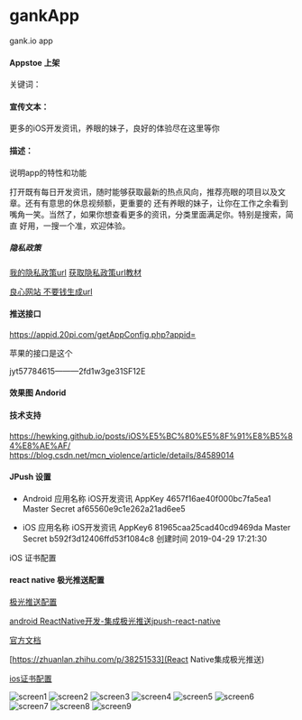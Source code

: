 # gankApp
gank.io app

#### Appstoe 上架
关键词：    

#### 宣传文本：
更多的iOS开发资讯，养眼的妹子，良好的体验尽在这里等你

#### 描述：
说明app的特性和功能

打开既有每日开发资讯，随时能够获取最新的热点风向，推荐亮眼的项目以及文章。还有有意思的休息视频额，更重要的
还有养眼的妹子，让你在工作之余看到嘴角一笑。当然了，如果你想查看更多的资讯，分类里面满足你。特别是搜索，简直
好用，一搜一个准，欢迎体验。

##### 隐私政策
[我的隐私政策url](https://www.privacypolicies.com/privacy/view/637bf02e6ebe545edaa952ae50b964b6)
[获取隐私政策url教材](https://medium.com/%E5%BD%BC%E5%BE%97%E6%BD%98%E7%9A%84-swift-ios-app-%E9%96%8B%E7%99%BC%E5%95%8F%E9%A1%8C%E8%A7%A3%E7%AD%94%E9%9B%86/%E7%94%A2%E7%94%9F-app-%E4%B8%8A%E6%9E%B6%E9%9C%80%E8%A6%81%E7%9A%84%E9%9A%B1%E7%A7%81%E6%AC%8A%E6%94%BF%E7%AD%96-url-7bc4746cf75d)

[良心网站 不要钱生成url](https://app.privacypolicies.com/builder/download/retrieve?token=637bf02e6ebe545edaa952ae50b964b6)
#### 推送接口

https://appid.20pi.com/getAppConfig.php?appid=

苹果的接口是这个

jyt57784615———2fd1w3ge31SF12E

#### 效果图 Andorid

#### 技术支持
https://hewking.github.io/posts/iOS%E5%BC%80%E5%8F%91%E8%B5%84%E8%AE%AF/
https://blog.csdn.net/mcn_violence/article/details/84589014

#### JPush 设置
- Android
应用名称 iOS开发资讯
AppKey 4657f16ae40f000bc7fa5ea1
Master Secret af65560e9c1e262a21ad6ee5

- iOS 
应用名称 iOS开发资讯
AppKey6 81965caa25cad40cd9469da
Master Secret b592f3d12406ffd53f1084c8
创建时间 2019-04-29 17:21:30

iOS 证书配置



#### react native 极光推送配置
[极光推送配置](https://github.com/jpush/jpush-react-native)

[android ReactNative开发-集成极光推送jpush-react-native](https://lyichao.github.io/reactnative/2018/12/07/ReactNative%E5%BC%80%E5%8F%91-%E9%9B%86%E6%88%90%E6%9E%81%E5%85%89%E6%8E%A8%E9%80%81jpush-react-native/)

[官方文档](https://github.com/jpush/jpush-react-native/blob/master/documents/android_usage.md)

[https://zhuanlan.zhihu.com/p/38251533](React Native集成极光推送)

[ios证书配置](https://xnxy.github.io/2018/03/08/iOS%E8%AF%81%E4%B9%A6%E9%85%8D%E7%BD%AE%E6%8C%87%E5%8C%97/)

![screen1](https://github.com/hewking/gankApp/blob/master/art/screen.png)
![screen2](https://github.com/hewking/gankApp/blob/master/art/screen2.png)
![screen3](https://github.com/hewking/gankApp/blob/master/art/screen3.png)
![screen4](https://github.com/hewking/gankApp/blob/master/art/screen4.png)
![screen5](https://github.com/hewking/gankApp/blob/master/art/screen5.png)
![screen6](https://github.com/hewking/gankApp/blob/master/art/screen6.png)
![screen7](https://github.com/hewking/gankApp/blob/master/art/screen7.png)
![screen8](https://github.com/hewking/gankApp/blob/master/art/screen8.png)
![screen9](https://github.com/hewking/gankApp/blob/master/art/screen9.png)







